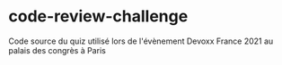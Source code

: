 # code-review-challenge
Code source du quiz utilisé lors de l'évènement Devoxx France 2021 au palais des congrès à Paris
